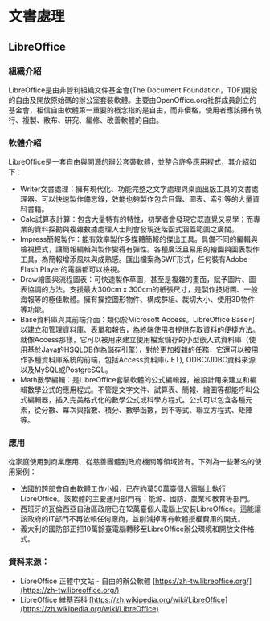 # **文書處理**

## **LibreOffice**

### 組織介紹

LibreOffice是由非營利組織文件基金會\(The Document Foundation，TDF\)開發的自由及開放原始碼的辦公室套裝軟體。主要由OpenOffice.org社群成員創立的基金會，相信自由軟體第一重要的概念指的是自由，而非價格，使用者應該擁有執行、複製、散布、研究、編修、改善軟體的自由。

### 軟體介紹

LibreOffice是一套自由與開源的辦公套裝軟體，並整合許多應用程式，其介紹如下：

* Writer文書處理：擁有現代化、功能完整之文字處理與桌面出版工具的文書處理器。可以快速製作備忘錄，效能也夠製作包含目錄、圖表、索引等的大量資料書籍。
* Calc試算表計算：包含大量特有的特性，初學者會發現它既直覺又易學；而專業的資料探勘與複雜數據處理人士則會發現進階函式涵蓋範圍之廣闊。
* Impress簡報製作：能有效率製作多媒體簡報的傑出工具。具備不同的編輯與檢視模式，讓簡報編輯與製作變得有彈性。各種廣泛且易用的繪圖與圖表製作工具，為簡報增添風味與成熟感。匯出檔案為SWF形式，任何裝有Adobe Flash Player的電腦都可以檢視。
* Draw繪圖與流程圖表：可快速製作草圖，甚至是複雜的畫面，賦予圖片、圖表協調的方法。支援最大300cm x 300cm的紙張尺寸，是製作技術圖、一般海報等的極佳軟體。擁有操控圖形物件、構成群組、裁切大小、使用3D物件等功能。
* Base資料庫與其前端介面：類似於Microsoft Access。LibreOffice Base可以建立和管理資料庫、表單和報告，為終端使用者提供存取資料的便捷方法。就像Access那樣，它可以被用來建立使用檔案儲存的小型嵌入式資料庫（使用基於Java的HSQLDB作為儲存引擎），對於更加複雜的任務，它還可以被用作多種資料庫系統的前端，包括Access資料庫\(JET\), ODBC/JDBC資料來源以及MySQL或PostgreSQL。
* Math數學編輯：是LibreOffice套裝軟體的公式編輯器，被設計用來建立和編輯數學公式的應用程式。不管是文字文件、試算表、簡報、繪圖等都能呼叫公式編輯器，插入完美格式化的數學公式或科學方程式。公式可以包含各種元素，從分數、冪次與指數、積分、數學函數，到不等式、聯立方程式、矩陣等。

### 應用

從家庭使用到商業應用、從慈善團體到政府機關等領域皆有。下列為一些著名的使用案例：

* 法國的跨部會自由軟體工作小組，已在約莫50萬臺個人電腦上執行LibreOffice。該軟體的主要運用部門有：能源、國防、農業和教育等部門。
* 西班牙的瓦倫西亞自治區政府已在12萬臺個人電腦上安裝LibreOffice。這能讓該政府的IT部門不再依賴任何廠商，並削減掉專有軟體授權費用的開支。
* 義大利的國防部正把10萬餘臺電腦轉移至LibreOffice辦公環境和開放文件格式。

### 資料來源：

* LibreOffice 正體中文站 - 自由的辦公軟體 [https://zh-tw.libreoffice.org/](https://zh-tw.libreoffice.org/)
* LibreOffice 維基百科 [https://zh.wikipedia.org/wiki/LibreOffice](https://zh.wikipedia.org/wiki/LibreOffice)



